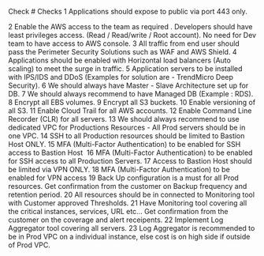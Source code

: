 Check #	Checks
1	Applications should expose to public via port 443 only.

2	Enable the AWS access to the team as required . Developers should have least privileges access. (Read / Read/write / Root account). No need for Dev team to have access to AWS console.
3	All traffic from end user should pass the Perimeter Security Solutions such as WAF and AWS Shield.
4	Applications should be enabled with Horizontal load balancers (Auto scaling) to meet the surge in traffic.
5	Application servers to be installed with IPS/IDS and DDoS (Examples for solution are - TrendMicro Deep Security).
6	We should always have Master - Slave Architecture set up for DB.
7	We should always recommend to have Managed DB (Example : RDS).
8	Encrypt all EBS volumes.
9	Encrypt all S3 buckets.
10	Enable versioning of all S3.
11	Enable Cloud Trail for all AWS accounts.
12	Enable Command Line Recorder (CLR) for all servers.
13	We should always recommend to use dedicated VPC for Productions Resources - All Prod servers should be in one VPC.
14	SSH to all Production resources should be limited to Bastion Host ONLY.
15	MFA (Multi-Factor Authentication) to be enabled for SSH access to Bastion Host 
16	MFA (Multi-Factor Authentication) to be enabled for SSH access to all Production Servers.
17	Access to Bastion Host should be limited via VPN ONLY.
18	MFA (Multi-Factor Authentication) to be enabled for VPN access
19	Back Up configuration is a must for all Prod resources. Get confirmation from the customer on Backup frequency and retention period.
20	All resources should be in connected to Monitoring tool with Customer approved Thresholds.
21	Have Monitoring tool covering all the critical instances, services, URL etc… Get confirmation from the customer on the coverage and alert receipents.
22	Implement Log Aggregator tool covering all servers.
23	Log Aggregator is recommended to be in Prod VPC on a individual instance, else cost is on high side if outside of Prod VPC.
